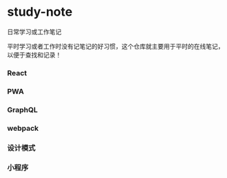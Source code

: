 # study-note
日常学习或工作笔记

平时学习或者工作时没有记笔记的好习惯，这个仓库就主要用于平时的在线笔记，以便于查找和记录！

### React

### PWA

### GraphQL

### webpack

### 设计模式

### 小程序
